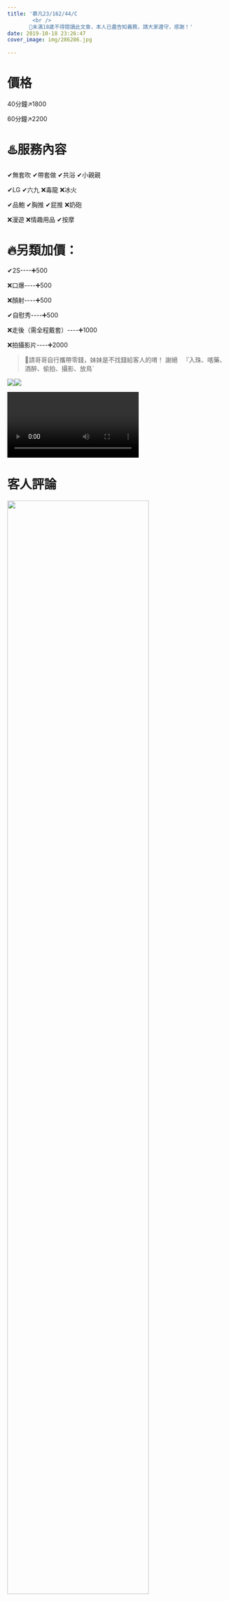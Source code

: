 ```yaml
---
title: '慕凡23/162/44/C
        <br />
       🔞未滿18歲不得閱讀此文章，本人已盡告知義務，請大家遵守，感謝！'
date: 2019-10-18 23:26:47
cover_image: img/286286.jpg
        
---
```

# 價格
40分鐘↗️1800

60分鐘↗️2200

# ♨️服務內容
✔無套吹   ✔帶套做   ✔共浴     ✔小親親

✔LG       ✔六九    ❌毒龍     ❌冰火

✔品鮑     ✔胸推     ✔屁推     ❌奶砲

❌漫遊     ❌情趣用品  ✔按摩

# 🔥另類加價：
✔2S----➕500

❌口爆----➕500

❌顏射----➕500

✔自慰秀----➕500

❌走後（需全程戴套）----➕1000

❌拍攝影片----➕2000

>🔔請哥哥自行攜帶零錢，妹妹是不找錢給客人的唷！
謝絕   『入珠、喀藥、酒醉、偷拍、攝影、放鳥`

![](/img/286287.jpg)![](/img/286286.jpg)

<video src="/img/24120.mp4" style="max-height :100%; max-width: 100%; display: block; margin-right: auto;" controls="controls" loop="loop" preload="meta">Your browser does not support the video tag.</video>

# 客人評論
<img src="/img/287630.jpg" width="80%" style="padding-bottom:15px"/>
<img src="/img/287631.jpg" width="80%" style="padding-bottom:15px"/>
<img src="/img/288360.jpg" width="80%" style="padding-bottom:15px"/>
<img src="/img/288999.jpg" width="80%" style="padding-bottom:15px"/>
<img src="/img/289031.jpg" width="80%" style="padding-bottom:10px"/>
